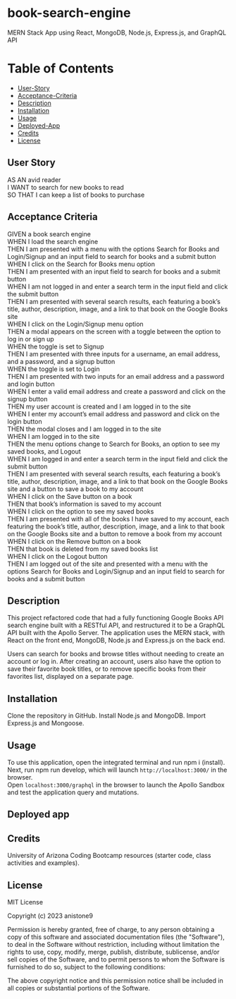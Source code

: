 # book-search-engine
MERN Stack App using React, MongoDB, Node.js, Express.js, and GraphQL API    

# Table of Contents   
- [User-Story](#user-story)   
- [Acceptance-Criteria](#acceptance-criteria)    
- [Description](#description)   
- [Installation](#installation)    
- [Usage](#usage)    
- [Deployed-App](#deployed-app)   
- [Credits](#credits)   
- [License](#license)   

## User Story  
AS AN avid reader    
I WANT to search for new books to read    
SO THAT I can keep a list of books to purchase     
  
## Acceptance Criteria    
GIVEN a book search engine    
WHEN I load the search engine    
THEN I am presented with a menu with the options Search for Books and Login/Signup and an input field to search for books and a submit button    
WHEN I click on the Search for Books menu option    
THEN I am presented with an input field to search for books and a submit button    
WHEN I am not logged in and enter a search term in the input field and click the submit button    
THEN I am presented with several search results, each featuring a book’s title, author, description, image, and a link to that book on the Google Books site    
WHEN I click on the Login/Signup menu option    
THEN a modal appears on the screen with a toggle between the option to log in or sign up   
WHEN the toggle is set to Signup   
THEN I am presented with three inputs for a username, an email address, and a password, and a signup button    
WHEN the toggle is set to Login   
THEN I am presented with two inputs for an email address and a password and login button    
WHEN I enter a valid email address and create a password and click on the signup button    
THEN my user account is created and I am logged in to the site   
WHEN I enter my account’s email address and password and click on the login button   
THEN the modal closes and I am logged in to the site   
WHEN I am logged in to the site    
THEN the menu options change to Search for Books, an option to see my saved books, and Logout    
WHEN I am logged in and enter a search term in the input field and click the submit button     
THEN I am presented with several search results, each featuring a book’s title, author, description, image, and a link to that book on the Google Books site and a button to save a book to my account    
WHEN I click on the Save button on a book    
THEN that book’s information is saved to my account    
WHEN I click on the option to see my saved books    
THEN I am presented with all of the books I have saved to my account, each featuring the book’s title, author, description, image, and a link to that book on the Google Books site and a button to remove a book from my account    
WHEN I click on the Remove button on a book    
THEN that book is deleted from my saved books list    
WHEN I click on the Logout button    
THEN I am logged out of the site and presented with a menu with the options Search for Books and Login/Signup and an input field to search for books and a submit button     

## Description     
This project refactored code that had a fully functioning Google Books API search engine built with a RESTful API, and restructured it to be a GraphQL API built with the Apollo Server. The application uses the MERN stack, with React on the front end, MongoDB, Node.js and Express.js on the back end.    

Users can search for books and browse titles without needing to create an account or log in. After creating an account, users also have the option to save their favorite book titles, or to remove specific books from their favorites list, displayed on a separate page.     

## Installation   
Clone the repository in GitHub. Install Node.js and MongoDB. Import Express.js and Mongoose.                 

## Usage    
To use this application, open the integrated terminal and run npm i (install).    
Next, run npm run develop, which will launch `http://localhost:3000/` in the browser.    
Open `localhost:3000/graphql` in the browser to launch the Apollo Sandbox and test the application query and mutations.             

## Deployed app   


## Credits   
University of Arizona Coding Bootcamp resources (starter code, class activities and examples).    

## License  

MIT License   

Copyright (c) 2023 anistone9    

Permission is hereby granted, free of charge, to any person obtaining a copy
of this software and associated documentation files (the "Software"), to deal
in the Software without restriction, including without limitation the rights
to use, copy, modify, merge, publish, distribute, sublicense, and/or sell
copies of the Software, and to permit persons to whom the Software is
furnished to do so, subject to the following conditions:    

The above copyright notice and this permission notice shall be included in all
copies or substantial portions of the Software.   



